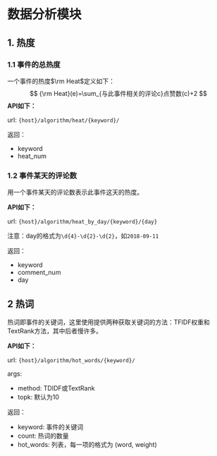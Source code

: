 # 数据分析模块

## 1. 热度

### 1.1 事件的总热度

一个事件的热度$\rm Heat$定义如下：
$$
{\rm Heat}(e)=\sum_{与此事件相关的评论c}点赞数(c)+2
$$
**API如下：**

url: `{host}/algorithm/heat/{keyword}/`

返回：

- keyword
- heat_num

### 1.2 事件某天的评论数

用一个事件某天的评论数表示此事件这天的热度。

**API如下：**

url: `{host}/algorithm/heat_by_day/{keyword}/{day}`

注意：day的格式为`\d{4}-\d{2}-\d{2}`，如`2018-09-11`

返回：

- keyword
- comment_num
- day

## 2 热词

热词即事件的关键词，这里使用提供两种获取关键词的方法：TFIDF权重和TextRank方法，其中后者慢许多。

**API如下：**

url: `{host}/algorithm/hot_words/{keyword}/`

args:

- method: TDIDF或TextRank
- topk: 默认为10

返回：

- keyword: 事件的关键词
- count: 热词的数量
- hot_words: 列表，每一项的格式为 (word, weight)